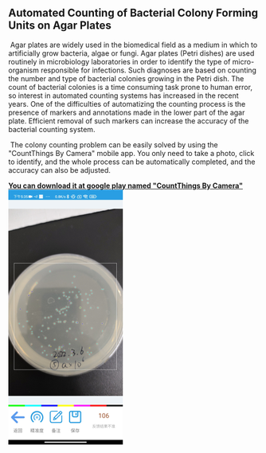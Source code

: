 ## Automated Counting of Bacterial Colony Forming Units on Agar Plates

​    Agar plates are widely used in the biomedical field as a medium in which to artificially grow bacteria, algae or fungi. Agar plates (Petri dishes) are used routinely in microbiology laboratories in order to identify the type of micro-organism responsible for infections. Such diagnoses are based on counting the number and type of bacterial colonies growing in the Petri dish. The count of bacterial colonies is a time consuming task prone to human error, so interest in automated counting systems has increased in the recent years. One of the difficulties of automatizing the counting process is the presence of markers and annotations made in the lower part of the agar plate. Efficient removal of such markers can increase the accuracy of the bacterial counting system.

​    The colony counting problem can be easily solved by using the "CountThings By Camera" mobile app. You only need to take a photo, click to identify, and the whole process can be automatically completed, and the accuracy can also be adjusted.

[**You can download it at google play named "CountThings By Camera"**](https://play.google.com/store/apps/details?id=cn.movingshop.counting.global)<img src="colony\1.jpg" alt="Automated Counting of Bacterial Colony Forming Units on Agar Plates" style="zoom:50%;" />